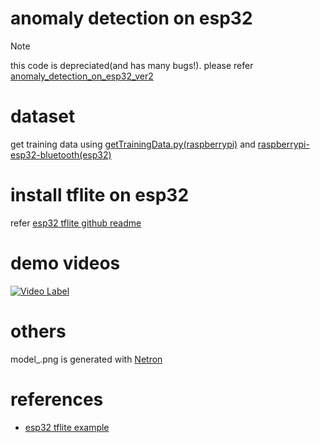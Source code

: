 # anomaly detection on esp32
> [!NOTE]  
> this code is depreciated(and has many bugs!). please refer [anomaly_detection_on_esp32_ver2](https://github.com/minchoCoin/embedded-research/blob/main/4-anomaly_detection_on_esp32_ver2)
# dataset
get training data using [getTrainingData.py(raspberrypi)](https://github.com/minchoCoin/embedded-research/blob/main/2-anomaly_detection/raspberry/getTrainingData.py) and [raspberrypi-esp32-bluetooth(esp32)](https://github.com/minchoCoin/embedded-research/tree/main/1-ICM20948-ESP32-Raspberry_Pi_4B/main)

# install tflite on esp32
refer [esp32 tflite github readme](https://github.com/espressif/esp-tflite-micro/blob/master/README.md)

# demo videos
[![Video Label](http://img.youtube.com/vi/NZerKOXpo1s/0.jpg)](https://youtube.com/shorts/NZerKOXpo1s)

# others
model_.png is generated with [Netron](https://github.com/lutzroeder/netron)

# references
- [esp32 tflite example](https://github.com/espressif/esp-tflite-micro/blob/master/examples/micro_speech/main/main_functions.cc)